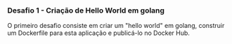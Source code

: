 ### Desafio 1 - Criação de Hello World em golang

O primeiro desafio consiste em criar um "hello world" em golang, construir um Dockerfile para esta aplicação e publicá-lo no Docker Hub.
